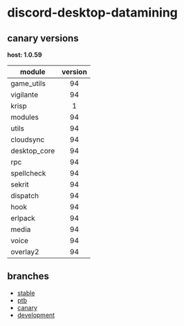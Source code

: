 # discord-desktop-datamining

## canary versions

**host: 1.0.59**

| module | version |
| ------ | :-----: |
| game_utils | 94 |
| vigilante | 94 |
| krisp | 1 |
| modules | 94 |
| utils | 94 |
| cloudsync | 94 |
| desktop_core | 94 |
| rpc | 94 |
| spellcheck | 94 |
| sekrit | 94 |
| dispatch | 94 |
| hook | 94 |
| erlpack | 94 |
| media | 94 |
| voice | 94 |
| overlay2 | 94 |

## branches

- [stable](https://github.com/OpenAsar/discord-desktop-datamining/tree/stable)
- [ptb](https://github.com/OpenAsar/discord-desktop-datamining/tree/ptb)
- [canary](https://github.com/OpenAsar/discord-desktop-datamining/tree/canary)
- [development](https://github.com/OpenAsar/discord-desktop-datamining/tree/development)